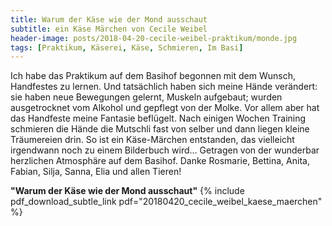 ```yaml
---
title: Warum der Käse wie der Mond ausschaut
subtitle: ein Käse Märchen von Cecile Weibel
header-image: posts/2018-04-20-cecile-weibel-praktikum/monde.jpg
tags: [Praktikum, Käserei, Käse, Schmieren, Im Basi]
---
```


Ich habe das Praktikum auf dem Basihof begonnen mit dem Wunsch,
Handfestes zu lernen. Und tatsächlich haben sich meine Hände
verändert: sie haben neue Bewegungen gelernt, Muskeln aufgebaut;
wurden ausgetrocknet vom Alkohol und gepflegt von der Molke. Vor allem
aber hat das Handfeste meine Fantasie beflügelt. Nach einigen Wochen
Training schmieren die Hände die Mutschli fast von selber und dann
liegen kleine Träumereien drin. So ist ein Käse-Märchen entstanden,
das vielleicht irgendwann noch zu einem Bilderbuch wird… Getragen von
der wunderbar herzlichen Atmosphäre auf dem Basihof. Danke Rosmarie,
Bettina, Anita, Fabian, Silja, Sanna, Elia und allen Tieren!

**"Warum der Käse wie der Mond ausschaut"** {% include pdf_download_subtle_link pdf="20180420_cecile_weibel_kaese_maerchen" %}